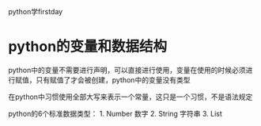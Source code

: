 python学firstday
# python的变量和数据结构
python中的变量不需要进行声明，可以直接进行使用，变量在使用的时候必须进行赋值，只有赋值了才会被创建，python中的变量没有类型

在python中习惯使用全部大写来表示一个常量，这只是一个习惯，不是语法规定

python的6个标准数据类型：
	1. Number 数字
	2. String 字符串
	3. List